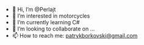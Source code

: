 - 👋 Hi, I’m @Perlajt
- 👀 I’m interested in motorcycles
- 🌱 I’m currently learning C#
- 💞️ I’m looking to collaborate on ...
- 📫 How to reach me: patrykborkovski@gmail.com

<!---
Perlajt/Perlajt is a ✨ special ✨ repository because its `README.md` (this file) appears on your GitHub profile.
You can click the Preview link to take a look at your changes.
--->
